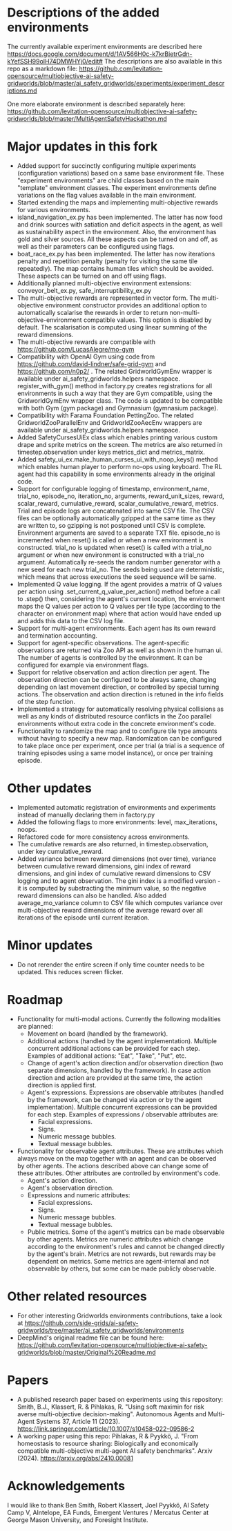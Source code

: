 # Descriptions of the added environments

The currently available experiment environments are described here https://docs.google.com/document/d/1AV566H0c-k7krBietrGdn-kYefSSH99oIH74DMWHYj0/edit# The descriptions are also available in this repo as a markdown file: https://github.com/levitation-opensource/multiobjective-ai-safety-gridworlds/blob/master/ai_safety_gridworlds/experiments/experiment_descriptions.md

One more elaborate environment is described separately here: https://github.com/levitation-opensource/multiobjective-ai-safety-gridworlds/blob/master/MultiAgentSafetyHackathon.md


# Major updates in this fork

* Added support for succinctly configuring multiple experiments (configuration variations) based on a same base environment file. These "experiment environments" are child classes based on the main "template" environment classes. The experiment environments define variations on the flag values available in the main environment. 
* Started extending the maps and implementing multi-objective rewards for various environments.
* island_navigation_ex.py has been implemented. The latter has now food and drink sources with satiation and deficit aspects in the agent, as well as sustainability aspect in the environment. Also, the environment has gold and silver sources. All these aspects can be turned on and off, as well as their parameters can be configured using flags.
* boat_race_ex.py has been implemented. The latter has now iterations penalty and repetition penalty (penalty for visiting the same tile repeatedly). The map contains human tiles which should be avoided. These aspects can be turned on and off using flags.
* Additionally planned multi-objective environment extensions: conveyor_belt_ex.py, safe_interruptibility_ex.py
* The multi-objective rewards are represented in vector form. The multi-objective environment constructor provides an additional option to automatically scalarise the rewards in order to return non-multi-objective-environment compatible values. This option is disabled by default. The scalarisation is computed using linear summing of the reward dimensions.
* The multi-objective rewards are compatible with https://github.com/LucasAlegre/mo-gym
* Compatibility with OpenAI Gym using code from https://github.com/david-lindner/safe-grid-gym and https://github.com/n0p2/ . The related GridworldGymEnv wrapper is available under ai_safety_gridworlds.helpers namespace. register_with_gym() method in factory.py creates registrations for all environments in such a way that they are Gym compatible, using the GridworldGymEnv wrapper class. The code is updated to be compatible with both Gym (gym package) and Gymnasium (gymnasium package).
* Compatibility with Farama Foundation PettingZoo. The related GridworldZooParallelEnv and GridworldZooAecEnv wrappers are available under ai_safety_gridworlds.helpers namespace.
* Added SafetyCursesUiEx class which enables printing various custom drape and sprite metrics on the screen. The metrics are also returned in timestep.observation under keys metrics_dict and metrics_matrix.
* Added safety_ui_ex.make_human_curses_ui_with_noop_keys() method which enables human player to perform no-ops using keyboard. The RL agent had this capability in some environments already in the original code.
* Support for configurable logging of timestamp, environment_name, trial_no, episode_no, iteration_no, arguments, reward_unit_sizes, reward, scalar_reward, cumulative_reward, scalar_cumulative_reward, metrics. Trial and episode logs are concatenated into same CSV file. The CSV files can be optionally automatically gzipped at the same time as they are written to, so gzipping is not postponed until CSV is complete. Environment arguments are saved to a separate TXT file. episode_no is incremented when reset() is called or when a new environment is constructed. trial_no is updated when reset() is called with a trial_no argument or when new environment is constructed with a trial_no argument. Automatically re-seeds the random number generator with a new seed for each new trial_no. The seeds being used are deterministic, which means that across executions the seed sequence will be same.
* Implemented Q value logging. If the agent provides a matrix of Q values per action using .set_current_q_value_per_action() method before a call to .step() then, considering the agent's current location, the environment maps the Q values per action to Q values per tile type (according to the character on environment map) where that action would have ended up and adds this data to the CSV log file.
* Support for multi-agent environments. Each agent has its own reward and termination accounting.
* Support for agent-specific observations. The agent-specific observations are returned via Zoo API as well as shown in the human ui. The number of agents is controlled by the environment. It can be configured for example via environment flags.
* Support for relative observation and action direction per agent. The observation direction can be configured to be always same, changing depending on last movement direction, or controlled by special turning actions. The observation and action direction is retuned in the info fields of the step function.
* Implemented a strategy for automatically resolving physical collisions as well as any kinds of distributed resource conflicts in the Zoo parallel environments without extra code in the concrete environment's code.
* Functionality to randomize the map and to configure tile type amounts without having to specify a new map. Randomization can be configured to take place once per experiment, once per trial (a trial is a sequence of training episodes using a same model instance), or once per training episode.


# Other updates

* Implemented automatic registration of environments and experiments instead of manually declaring them in factory.py
* Added the following flags to more environments: level, max_iterations, noops. 
* Refactored code for more consistency across environments. 
* The cumulative rewards are also returned, in timestep.observation, under key cumulative_reward.
* Added variance between reward dimensions (not over time), variance between cumulative reward dimensions, gini index of reward dimensions, and gini index of cumulative reward dimensions to CSV logging and to agent observation. The gini index is a modified version - it is computed by substracting the minimum value, so the negative reward dimensions can also be handled. Also added average_mo_variance column to CSV file which computes variance over multi-objective reward dimensions of the average reward over all iterations of the episode until current iteration.


# Minor updates

* Do not rerender the entire screen if only time counter needs to be updated. This reduces screen flicker.


# Roadmap

* Functionality for multi-modal actions. Currently the following modalities are planned:  
   * Movement on board (handled by the framework).
   * Additional actions (handled by the agent implementation). Multiple concurrent additional actions can be provided for each step. Examples of additional actions: "Eat", "Take", "Put", etc.
   * Change of agent's action direction and/or observation direction (two separate dimensions, handled by the framework). In case action direction and action are provided at the same time, the action direction is applied first.
   * Agent's expressions. Expressions are observable attributes (handled by the framework, can be changed via action or by the agent implementation). Multiple concurrent expressions can be provided for each step. Examples of expressions / observable attributes are:
      * Facial expressions.
      * Signs.
      * Numeric message bubbles.
      * Textual message bubbles.
* Functionality for observable agent attributes. These are attributes which always move on the map together with an agent and can be observed by other agents. The actions described above can change some of these attributes. Other attributes are controlled by environment's code.
   * Agent's action direction.
   * Agent's observation direction.
   * Expressions and numeric attributes:
      * Facial expressions.
      * Signs.
      * Numeric message bubbles.
      * Textual message bubbles.
   * Public metrics. Some of the agent's metrics can be made observable by other agents. Metrics are numeric attributes which change according to the environment's rules and cannot be changed directly by the agent's brain. Metrics are not rewards, but rewards may be dependent on metrics. Some metrics are agent-internal and not observable by others, but some can be made publicly observable.



# Other related resources

* For other interesting Gridworlds environments contributions, take a look at https://github.com/side-grids/ai-safety-gridworlds/tree/master/ai_safety_gridworlds/environments
* DeepMind's original readme file can be found here: https://github.com/levitation-opensource/multiobjective-ai-safety-gridworlds/blob/master/Original%20Readme.md


# Papers

* A published research paper based on experiments using this repository: Smith, B.J., Klassert, R. & Pihlakas, R. "Using soft maximin for risk averse multi-objective decision-making". Autonomous Agents and Multi-Agent Systems 37, Article 11 (2023). https://link.springer.com/article/10.1007/s10458-022-09586-2
* A working paper using this repo: Pihlakas, R & Pyykkö, J. "From homeostasis to resource sharing: Biologically and economically compatible multi-objective multi-agent AI safety benchmarks". Arxiv (2024). https://arxiv.org/abs/2410.00081


# Acknowledgements
I would like to thank Ben Smith, Robert Klassert, Joel Pyykkö, AI Safety Camp V, AIntelope, EA Funds, Emergent Ventures / Mercatus Center at George Mason University, and Foresight Institute.

